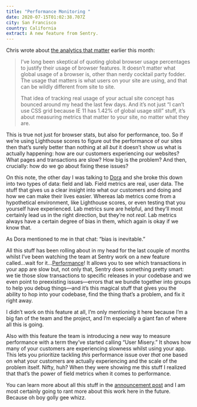 ```yaml
---
title: "Performance Monitoring "
date: 2020-07-15T01:02:38.707Z
city: San Francisco
country: California
extract: A new feature from Sentry.
---
```

Chris wrote about [the analytics that matter](https://css-tricks.com/the-analytics-that-matter/) earlier this month:

> I’ve long been skeptical of quoting global browser usage percentages to justify their usage of browser features. It doesn’t matter what global usage of a browser is, other than nerdy cocktail party fodder. The usage that matters is what users on your site are using, and that can be wildly different from site to site.
> 
> That idea of tracking real usage of your actual site concept has bounced around my head the last few days. And it’s not just “I can’t use CSS grid because IE 11 has 1.42% of global usage still” stuff, it’s about measuring metrics that matter to your site, no matter what they are.

This is true not just for browser stats, but also for performance, too. So if we’re using Lighthouse scores to figure out the performance of our sites then that’s surely better than nothing at all _but_ it doesn’t show us what is actually happening: how are our customers experiencing our websites? What pages and transactions are slow? How big is the problem? And then, crucially: how do we go about fixing these issues? 

On this note, the other day I was talking to [Dora](https://twitter.com/doralchan?lang=en) and she broke this down into two types of data: field and lab. Field metrics are real, user data. The stuff that gives us a clear insight into what our customers and doing and how we can make their lives easier. Whereas lab metrics come from a hypothetical environment, like Lighthouse scores, or even testing that you yourself have experienced. Lab metrics sure are helpful, and they’ll most certainly lead us in the right direction, but they’re not _real_. Lab metrics always have a certain degree of bias in them, which again is okay if we know that.

As Dora mentioned to me in that chat: “bias is inevitable.”

All this stuff has been rolling about in my head for the last couple of months whilst I’ve been watching the team at Sentry work on a new feature called...wait for it...[Performance](https://sentry.io/for/performance/)! It allows you to see which transactions in your app are slow but, not only that, Sentry does something pretty smart: we tie those slow transactions to specific releases in your codebase and we even point to preexisting issues—errors that we bundle together into groups to help you debug things—and it’s this magical stuff that gives you the ability to hop into your codebase, find the thing that’s a problem, and fix it right away. 

I didn’t work on this feature at all, I’m only mentioning it here because I’m a big fan of the team and the project, and I’m especially a giant fan of where all this is going. 

Also with this feature the team is introducing a new way to measure performance with a term they’ve started calling “User Misery.” It shows how many of your customers are experiencing slowness whilst using your app. This lets you prioritize tackling _this_ performance issue over _that_ one based on what your customers are actually experiencing and the scale of the problem itself. Nifty, huh? When they were showing me this stuff I realized that that’s the power of field metrics when it comes to performance.

You can learn more about all this stuff in the [announcement post](https://blog.sentry.io/2020/07/14/see-slow-faster-with-performance-monitoring) and I am most certainly going to rant more about this work here in the future. Because oh boy golly gee whizz. 